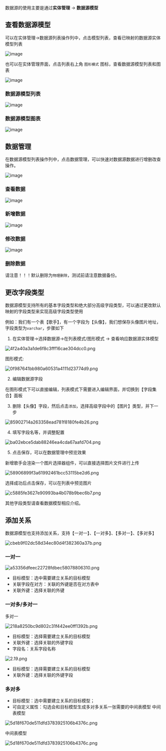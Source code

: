 数据源的使用主要是通过**实体管理** -> **数据源模型**

## 查看数据源模型

可以在实体管理->数据源列表操作列中，点击模型列表，查看已映射的数据源实体模型列表

![image](/img/数据源管理/外部数据源接入/外部数据源使用/2.1.png)

也可以在实体管理界面，点击列表右上角 `图形模式`  图标，查看数据源模型列表和图表

![image](/img/数据源管理/外部数据源接入/外部数据源使用/2.2.png)

### 数据源模型列表

![image](/img/数据源管理/外部数据源接入/外部数据源使用/2.3.png)

### 数据源模型图表

![image](/img/数据源管理/外部数据源接入/外部数据源使用/2.4.png)

## 数据管理

在数据源模型列表操作列中，点击数据管理，可以快速对数据源数据进行增删改查操作。

![image](/img/数据源管理/外部数据源接入/外部数据源使用/2.5.png)

### 查看数据

![image](/img/数据源管理/外部数据源接入/外部数据源使用/2.6.png)

### 新增数据

![image](/img/数据源管理/外部数据源接入/外部数据源使用/2.7.png)

### 修改数据

![image](/img/数据源管理/外部数据源接入/外部数据源使用/2.8.png)

### 删除数据

请注意！！！默认删除为`物理删除`，测试前请注意数据备份。

## 更改字段类型

数据源模型支持所有的基本字段类型和绝大部分高级字段类型，可以通过更改默认映射的字段类型来实现高级字段类型使用

例如：我们有一个表【歌手】，有一个字段为【头像】，我们想保存头像图片地址，字段类型为`varchar`，步骤如下

1. 在实体管理->选择数据源->在列表模式/图形模式 -> 查看响应数据源实体模型

![4f2a40a3a1de6f8c3fff16cae304dcc0.png](/img/数据源管理/外部数据源接入/外部数据源使用/2.9.png)

图形模式:

![0f987641bb980a60531a4111d23774d9.png](/img/数据源管理/外部数据源接入/外部数据源使用/2.10.png)

2. 编辑数据源字段

在图形模式下可以直接编辑，列表模式下需要进入编辑界面，并切换到【字段集合】面板

3. 删除【头像】字段，然后点击`添加`，选择高级字段中的【图片】类型，并下一步

![85902714a263358ead781f8180fe4b26.png](/img/数据源管理/外部数据源接入/外部数据源使用/2.11.png)

4. 填写字段名等，并调整配置

![ba02ebce5dab88246ea4cda67aafd704.png](/img/数据源管理/外部数据源接入/外部数据源使用/2.12.png)

5. 点击保存，可以在数据管理中预览效果

新增歌手会渲染一个图片选择器组件，可以直接选择图片文件进行上传

![58906899f3a61992461bcc53115be2d6.png](/img/数据源管理/外部数据源接入/外部数据源使用/2.13.png)

选择成功后点击保存，可以在列表中预览图片

![c5885fe3627e90993ba4b078b9bec6b7.png](/img/数据源管理/外部数据源接入/外部数据源使用/2.14.png)

其他字段类型请查看数据模型相应介绍。

## 添加关系

数据源模型也支持添加关系，支持【一对一】、【一对多】、【多对一】、【多对多】

![cbeb9f02dc58d34ec80d4f382360a37b.png](/img/数据源管理/外部数据源接入/外部数据源使用/2.15.png)

### 一对一

![a53356dfeec22728fdbec58078806310.png](/img/数据源管理/外部数据源接入/外部数据源使用/2.18.png)

- 目标模型：选中需要建立关系的目标模型
- 关联字段在对方：关联的外键是否在对方表中
- 关联外键：选择关联的外键

### 一对多/多对一
多对一


![218a8250bc9d802c31f442ee0ff1392b.png](/img/数据源管理/外部数据源接入/外部数据源使用/2.16.png)
* 目标模型：选择需要建立关系的目标模型
* 关联外键：选择关联的外键字段
* 字段名：关系字段名称

![2.19.png](/img/数据源管理/外部数据源接入/外部数据源使用/2.19.png)
- 目标模型：选择需要建立关系的目标模型
- 关联外键：选择关联的外键字段

### 多对多

* 目标模型：选中需要建立关系的目标模型；
* 可自定义属性：勾选会和目标模型生成多对多关系一张需要的中间表模型
   中间表模型

![5d18f670de511dfd3783925106b4376c.png](/img/数据源管理/外部数据源接入/外部数据源使用/2.20.png)

中间表模型

![5d18f670de511dfd3783925106b4376c.png](/img/数据源管理/外部数据源接入/外部数据源使用/2.21.png)

